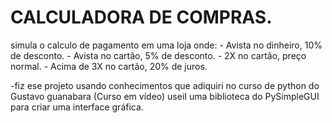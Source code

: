# CALCULADORA DE COMPRAS.
simula o calculo de pagamento em uma loja onde: 
    - Avista no dinheiro, 10% de desconto.
    - Avista no cartão, 5% de desconto.
    - 2X no cartão, preço normal.
    - Acima de 3X no cartão, 20% de juros.

   -fiz ese projeto usando conhecimentos que adiquiri no curso de python do Gustavo guanabara (Curso em vídeo)
useiI uma biblioteca do PySimpleGUI para criar uma interface gráfica.
